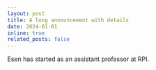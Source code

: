 ```yaml
---
layout: post
title: A long announcement with details
date: 2024-01-01
inline: true
related_posts: false
---
```


Esen has started as an assistant professor at RPI.
